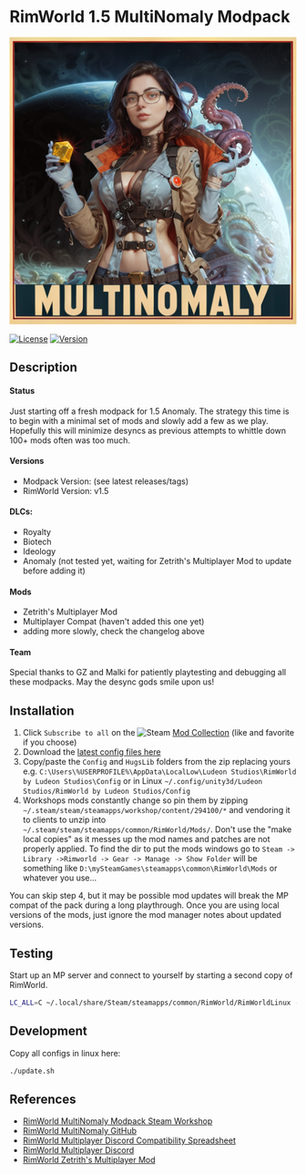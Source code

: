 RimWorld 1.5 MultiNomaly Modpack
===
![Rimworld 1.5 MultiNomaly Modpack Logo](multinomaly-logo.png)

[![License](https://i.creativecommons.org/l/by-nc/3.0/88x31.png)](https://creativecommons.org/licenses/by-nc/3.0/)
[![Version](https://img.shields.io/badge/Rimworld-1.5-green.svg)](http://rimworldgame.com/)

## Description

#### Status
Just starting off a fresh modpack for 1.5 Anomaly. The strategy this time is to begin with a minimal set of mods and slowly add a few as we play. Hopefully this will minimize desyncs as previous attempts to whittle down 100+ mods often was too much.

#### Versions
* Modpack Version: (see latest releases/tags)
* RimWorld Version: v1.5

#### DLCs:
* Royalty
* Biotech
* Ideology
* Anomaly (not tested yet, waiting for Zetrith's Multiplayer Mod to update before adding it)

#### Mods
* Zetrith's Multiplayer Mod
* Multiplayer Compat (haven't added this one yet)
* adding more slowly, check the changelog above

#### Team
Special thanks to GZ and Malki for patiently playtesting and debugging all these modpacks. May the desync gods smile upon us!

## Installation

1. Click `Subscribe to all` on the ![Steam](https://i.imgur.com/XEAiSka.png) [Mod Collection](https://steamcommunity.com/sharedfiles/filedetails/?id=3234578087) (like and favorite if you choose)
2. Download the [latest config files here](https://github.com/ubergarm/rimworld-mp-multinomaly/archive/master.zip)
3. Copy/paste the `Config` and `HugsLib` folders from the zip replacing yours e.g. `C:\Users\%USERPROFILE%\AppData\LocalLow\Ludeon Studios\RimWorld by Ludeon Studios\Config` or in Linux `~/.config/unity3d/Ludeon Studios/RimWorld by Ludeon Studios/Config`
4. Workshops mods constantly change so pin them by zipping `~/.steam/steam/steamapps/workshop/content/294100/*` and vendoring it to clients to unzip into `~/.steam/steam/steamapps/common/RimWorld/Mods/`. Don't use the "make local copies" as it messes up the mod names and patches are not properly applied.
   To find the dir to put the mods windows go to `Steam -> Library ->Rimworld -> Gear -> Manage -> Show Folder` will be something like `D:\mySteamGames\steamapps\common\RimWorld\Mods` or whatever you use...

You can skip step 4, but it may be possible mod updates will break the MP compat of the pack during a long playthrough.
Once you are using local versions of the mods, just ignore the mod manager notes about updated versions.

## Testing
Start up an MP server and connect to yourself by starting a second copy
of RimWorld.
```bash
LC_ALL=C ~/.local/share/Steam/steamapps/common/RimWorld/RimWorldLinux -logfile /tmp/rimworld_test_client_log
```

## Development
Copy all configs in linux here:
```bash
./update.sh
```

## References
* [RimWorld MultiNomaly Modpack Steam Workshop](https://steamcommunity.com/sharedfiles/filedetails/?id=3234578087)
* [RimWorld MultiNomaly GitHub](https://github.com/ubergarm/rimworld-mp-multinomaly)
* [RimWorld Multiplayer Discord Compatibility Spreadsheet](https://docs.google.com/spreadsheets/d/1jaDxV8F7bcz4E9zeIRmZGKuaX7d0kvWWq28aKckISaY/edit#gid=1144921800)
* [RimWorld Multiplayer Discord](https://discord.gg/S4bxXpv)
* [RimWorld Zetrith's Multiplayer Mod](https://rimworldmultiplayer.com/)
